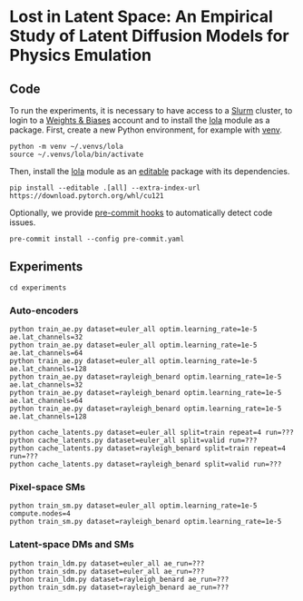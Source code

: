 # Lost in Latent Space: An Empirical Study of Latent Diffusion Models for Physics Emulation

## Code

To run the experiments, it is necessary to have access to a [Slurm](https://slurm.schedmd.com) cluster, to login to a [Weights & Biases](https://wandb.ai) account and to install the [lola](lola) module as a package. First, create a new Python environment, for example with [venv](https://docs.python.org/3/library/venv.html).

```
python -m venv ~/.venvs/lola
source ~/.venvs/lola/bin/activate
```

Then, install the [lola](lola) module as an [editable](https://pip.pypa.io/en/latest/topics/local-project-installs) package with its dependencies.

```
pip install --editable .[all] --extra-index-url https://download.pytorch.org/whl/cu121
```

Optionally, we provide [pre-commit hooks](pre-commit.yml) to automatically detect code issues.

```
pre-commit install --config pre-commit.yaml
```

## Experiments

```
cd experiments
```

### Auto-encoders

```
python train_ae.py dataset=euler_all optim.learning_rate=1e-5 ae.lat_channels=32
python train_ae.py dataset=euler_all optim.learning_rate=1e-5 ae.lat_channels=64
python train_ae.py dataset=euler_all optim.learning_rate=1e-5 ae.lat_channels=128
python train_ae.py dataset=rayleigh_benard optim.learning_rate=1e-5 ae.lat_channels=32
python train_ae.py dataset=rayleigh_benard optim.learning_rate=1e-5 ae.lat_channels=64
python train_ae.py dataset=rayleigh_benard optim.learning_rate=1e-5 ae.lat_channels=128
```

```
python cache_latents.py dataset=euler_all split=train repeat=4 run=???
python cache_latents.py dataset=euler_all split=valid run=???
python cache_latents.py dataset=rayleigh_benard split=train repeat=4 run=???
python cache_latents.py dataset=rayleigh_benard split=valid run=???
```

### Pixel-space SMs

```
python train_sm.py dataset=euler_all optim.learning_rate=1e-5 compute.nodes=4
python train_sm.py dataset=rayleigh_benard optim.learning_rate=1e-5
```

### Latent-space DMs and SMs

```
python train_ldm.py dataset=euler_all ae_run=???
python train_sdm.py dataset=euler_all ae_run=???
python train_ldm.py dataset=rayleigh_benard ae_run=???
python train_sdm.py dataset=rayleigh_benard ae_run=???
```
